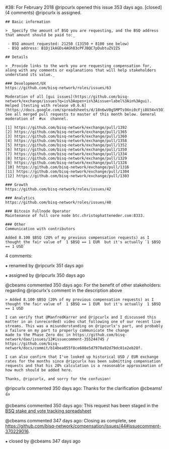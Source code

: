 #38: For February 2018
@ripcurlx opened this issue 353 days ago.  [closed] (4 comments)
@ripcurlx is assigned. 

    ## Basic information
    
    > _Specify the amount of BSQ you are requesting, and the BSQ address that amount should be paid to:_
    
     - BSQ amount requested: 21250 (13150 + 8100 see below)
     - BSQ address: B1Dj1kAGDs4AGh83cPFJBQC7pDubtuZV2ZS
    
    ## Details
    
    > _Provide links to the work you are requesting compensation for, along with any comments or explanations that will help stakeholders understand its value._
    
    ### Development/UX
    https://github.com/bisq-network/roles/issues/63
    
    Moderation of all [gui issues](https://github.com/bisq-network/exchange/issues?q=is%3Aopen+is%3Aissue+label%3Ain%3Agui). Helped [testing with release v0.6.6](https://docs.google.com/spreadsheets/d/18n6wV0g5MPTs9Xni0cFji8U34xV3O1IRPDEYZrluBuU/edit#gid=1386834576). 
    See all merged pull requests to master of this month below. General moderation of  #ux  channel.
    
    [1] https://github.com/bisq-network/exchange/pull/1392
    [2] https://github.com/bisq-network/exchange/pull/1365
    [3] https://github.com/bisq-network/exchange/pull/1360
    [4] https://github.com/bisq-network/exchange/pull/1358
    [5] https://github.com/bisq-network/exchange/pull/1352
    [6] https://github.com/bisq-network/exchange/pull/1350
    [7] https://github.com/bisq-network/exchange/pull/1334
    [8] https://github.com/bisq-network/exchange/pull/1329
    [9] https://github.com/bisq-network/exchange/pull/1328
    [10] https://github.com/bisq-network/exchange/pull/1316
    [11] https://github.com/bisq-network/exchange/pull/1304
    [12] https://github.com/bisq-network/exchange/pull/1303
    
    ### Growth
    https://github.com/bisq-network/roles/issues/42
    
    ### Analytics
    https://github.com/bisq-network/roles/issues/40
    
    ### Bitcoin Fullnode Operator
    Maintenance of full core node btc.christophatteneder.com:8333.
    
    ### Other
    Communication with contributors
    
    Added 8.100 $BSQ (20% of my previous compensation requests) as I thought the fair value of  1 $BSQ == 1 EUR  but it's actually `1 $BSQ == 1 USD`


4 comments:

⁕ renamed by @ripcurlx 351 days ago

⁕ assigned by @ripcurlx 350 days ago

@cbeams commented 350 days ago:
    For the benefit of other stakeholders: regarding @ripcurlx's comment in the description above
    
    > Added 8.100 $BSQ (20% of my previous compensation requests) as I thought the fair value of  1 $BSQ == 1 EUR  but it's actually  1 $BSQ == 1 USD 
    
    I can verify that @ManfredKarrer and @ripcurlx and I discussed this matter in an (unrecorded) video chat following one of our recent live streams. This was a misunderstanding on @ripcurlx's part, and probably a failure on my part to properly communicate the change 
    made to the Phase Zero doc in https://github.com/bisq-network/dao/issues/12#issuecomment-355244745 / https://github.com/bisq-network/docs/commit/b14bea055f8ce608e5d7970a92d79dc01e2eb28f.
    
    I can also confirm that I've looked up historical USD / EUR exchange rates for the months since @ripcurlx has been submitting compensation requests and that his 20% calculation is a reasonable approximation of how much should be added here.
    
    Thanks, @ripcurlx, and sorry for the confusion!


@ripcurlx commented 350 days ago:
    Thanks for the clarification @cbeams! :+1:


@cbeams commented 350 days ago:
    This request has been staged in the [BSQ stake and vote tracking spreadsheet](https://docs.google.com/spreadsheets/d/1xlXDswj3251BPCOcII-UyWlX7o7jMkfYBE-IZ5te5Ck/edit#gid=1285577275)


@cbeams commented 347 days ago:
    Closing as complete, see https://github.com/bisq-network/compensation/issues/44#issuecomment-370229016.


⁕ closed by @cbeams 347 days ago

